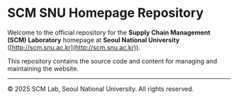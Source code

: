 # SCM SNU Homepage Repository

Welcome to the official repository for the **Supply Chain Management (SCM) Laboratory** homepage at **Seoul National University** ([http://scm.snu.ac.kr](http://scm.snu.ac.kr)).

This repository contains the source code and content for managing and maintaining the website.


---
© 2025 SCM Lab, Seoul National University. All rights reserved.
